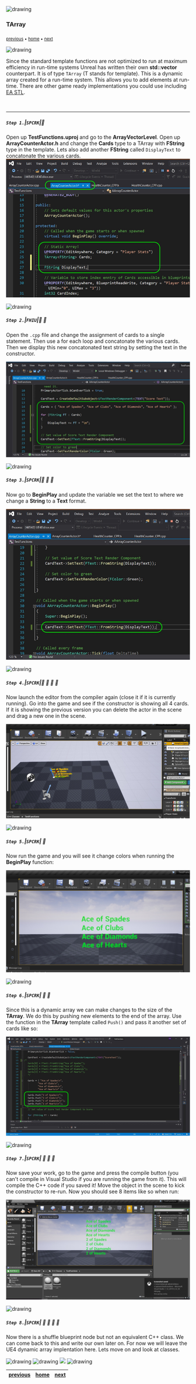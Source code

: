 <img src="https://via.placeholder.com/1000x4/45D7CA/45D7CA" alt="drawing" height="4px"/>

### TArray

<sub>[previous](../) • [home](../README.md#user-content-gms2-top-down-shooter) • [next](../)</sub>

<img src="https://via.placeholder.com/1000x4/45D7CA/45D7CA" alt="drawing" height="4px"/>

Since the standard template functions are not optimized to run at maximum efficiency in run-time systems Unreal has written their own  **std::vector** counterpart.  It is of type `TArray` (T stands for template).  This is a dynamic array created for a run-time system. This allows you to add elements at run-time. There are other game ready implementations you could use including [EA STL](https://github.com/electronicarts/EASTL/tree/master/include/EASTL).

<br>

---


##### `Step 1.`\|`SPCRK`|:small_blue_diamond:

Open up **TestFunctions.uproj** and go to the **ArrayVectorLevel**.  Open up **ArrayCounterActor.h** and change the **Cards** type to a TArray with **FString** type in the template. Lets also add another **FString** called `DisplayText` to concatonate the various cards.
![alt_text](images/SetUpTArrayDotH.jpg)

<img src="https://via.placeholder.com/500x2/45D7CA/45D7CA" alt="drawing" height="2px" alt = ""/>

##### `Step 2.`\|`FHIU`|:small_blue_diamond: :small_blue_diamond: 

Open the `.cpp` file and change the assignment of cards to a single statement.  Then use a for each loop and concatonate the various cards. Then we display this new concatonated text string by setting the text in the constructor.

![alt_text](images/ArrayContainerCardsTArray1.jpg)

<img src="https://via.placeholder.com/500x2/45D7CA/45D7CA" alt="drawing" height="2px" alt = ""/>

##### `Step 3.`\|`SPCRK`|:small_blue_diamond: :small_blue_diamond: :small_blue_diamond:

Now go to **BeginPlay** and update the variable we set the text to where we change a **String** to a **Text** format.

![alt_text](images/UpdateBeginPlayAsWell.jpg)

<img src="https://via.placeholder.com/500x2/45D7CA/45D7CA" alt="drawing" height="2px" alt = ""/>

##### `Step 4.`\|`SPCRK`|:small_blue_diamond: :small_blue_diamond: :small_blue_diamond: :small_blue_diamond:

Now launch the editor from the compiler again (close it if it is currently running).  Go into the game and see if the constructor is showing all 4 cards. If it is showing the previous version you can delete the actor in the scene and drag a new one in the scene. 

![alt_text](images/SeeConstructorChange.jpg)

<img src="https://via.placeholder.com/500x2/45D7CA/45D7CA" alt="drawing" height="2px" alt = ""/>

##### `Step 5.`\|`SPCRK`| :small_orange_diamond:

 Now run the game and you will see it change colors when running the **BeginPlay** function:

![alt_text](images/SeeUArrayInGame.jpg)

<img src="https://via.placeholder.com/500x2/45D7CA/45D7CA" alt="drawing" height="2px" alt = ""/>

##### `Step 6.`\|`SPCRK`| :small_orange_diamond: :small_blue_diamond:

Since this is a dynamic array we can make changes to the size of the **TArray**.  We do this by pushing new elements to the end of the array. Use the function in the **TArray** template called `Push()` and pass it another set of cards like so:

![alt_text](images/PushSecondCard.jpg)

<img src="https://via.placeholder.com/500x2/45D7CA/45D7CA" alt="drawing" height="2px" alt = ""/>

##### `Step 7.`\|`SPCRK`| :small_orange_diamond: :small_blue_diamond: :small_blue_diamond:

Now save your work, go to the game and press the compile button (you can't compile in Visual Studio if you are running the game from it).  This will compile the C++ code if you saved it! Move the object in the scene to kick the constructor to re-run. Now you should see 8 items like so when run:

![alt_text](images/PushedAddedTArrays.jpg)

<img src="https://via.placeholder.com/500x2/45D7CA/45D7CA" alt="drawing" height="2px" alt = ""/>

##### `Step 8.`\|`SPCRK`| :small_orange_diamond: :small_blue_diamond: :small_blue_diamond: :small_blue_diamond:

Now there is a shuffle blueprint node but not an equivalent C++ class.  We can come back to this and write our own later on.  For now we will leave the UE4 dynamic array implentation here.  Lets move on and look at classes.

<img src="https://via.placeholder.com/500x2/45D7CA/45D7CA" alt="drawing" height="2px" alt = ""/>


<img src="https://via.placeholder.com/1000x4/dba81a/dba81a" alt="drawing" height="4px" alt = ""/>

<img src="https://via.placeholder.com/1000x100/45D7CA/000000/?text=Next Up - ADD NEXT PAGE">

<img src="https://via.placeholder.com/1000x4/dba81a/dba81a" alt="drawing" height="4px" alt = ""/>

| [previous](../)| [home](../README.md#user-content-gms2-top-down-shooter) | [next](../)|
|---|---|---|
